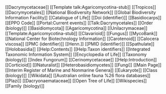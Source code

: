 [[Dacrymycetaceae]]
[[Template talk:Agaricomycotina-stub]]
[[Tropicos]]
[[Dacrymycetales]]
[[National Biodiversity Network]]
[[Global Biodiversity Information Facility]]
[[Catalogue of Life]]
[[Doi (identifier)]]
[[Basidiocarps]]
[[EPPO Code]]
[[Portal:Current events]]
[[Talk:Dacrymycetales]]
[[Order (biology)]]
[[Basidiomycota]]
[[Agaricomycotina]]
[[Unilacrymaceae]]
[[Template:Agaricomycotina-stub]]
[[Clavarioid]]
[[Fungus]]
[[MycoBank]]
[[National Center for Biotechnology Information]]
[[Carotenoid]]
[[Calocera viscosa]]
[[PMC (identifier)]]
[[Henn.]]
[[PMID (identifier)]]
[[Spathulate]]
[[Holobasidia]]
[[Help:Contents]]
[[Help:Taxon identifiers]]
[[Integrated Taxonomic Information System]]
[[Encyclopedia of Life]]
[[Taxonomy (biology)]]
[[Index Fungorum]]
[[Cerinomycetaceae]]
[[Help:Introduction]]
[[Corticioid]]
[[INaturalist]]
[[Heterobasidiomycetes]]
[[Fungi]]
[[Main Page]]
[[Interim Register of Marine and Nonmarine Genera]]
[[Eukaryote]]
[[Class (biology)]]
[[Wikidata]]
[[Australian online fauna %26 flora databases]]
[[Plazi]]
[[Dacryonaemataceae]]
[[Open Tree of Life]]
[[Wikispecies]]
[[Family (biology)]]
